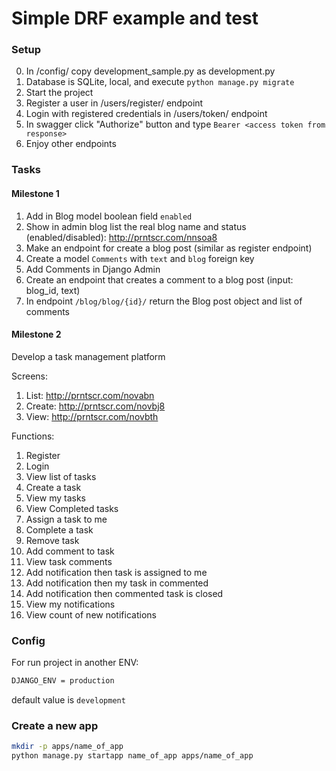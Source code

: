 # Simple DRF example and test

### Setup

0. In /config/ copy development_sample.py as development.py
1. Database is SQLite, local, and execute ```python manage.py migrate```
2. Start the project
3. Register a user in /users/register/ endpoint
4. Login with registered credentials in /users/token/ endpoint
5. In swagger click "Authorize" button and type ```Bearer <access token from response>```
6. Enjoy other endpoints

### Tasks

#### Milestone 1

1. Add in Blog model boolean field ```enabled```
2. Show in admin blog list the real blog name and status (enabled/disabled): http://prntscr.com/nnsoa8
3. Make an endpoint for create a blog post (similar as register endpoint)
4. Create a model ```Comments``` with ```text``` and ```blog``` foreign key
5. Add Comments in Django Admin
6. Create an endpoint that creates a comment to a blog post (input: blog_id, text)
7. In endpoint ```/blog/blog/{id}/``` return the Blog post object and list of comments

#### Milestone 2

Develop a task management platform

Screens:
1. List: http://prntscr.com/novabn
2. Create: http://prntscr.com/novbj8
3. View: http://prntscr.com/novbth

Functions:
1. Register
2. Login
3. View list of tasks
4. Create a task
5. View my tasks
6. View Completed tasks
7. Assign a task to me
8. Complete a task
9. Remove task
10. Add comment to task
11. View task comments
12. Add notification then task is assigned to me
13. Add notification then my task in commented
14. Add notification then commented task is closed
15. View my notifications
16. View count of new notifications

### Config

For run project in another ENV:

```bash
DJANGO_ENV = production
```

default value is ```development```


### Create a new app

```bash
mkdir -p apps/name_of_app
python manage.py startapp name_of_app apps/name_of_app
```
